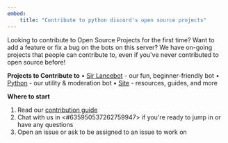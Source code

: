 ```yaml
---
embed:
    title: "Contribute to python discord's open source projects"
---
```

Looking to contribute to Open Source Projects for the first time? Want to add a feature or fix a bug on the bots on this server? We have on-going projects that people can contribute to, even if you've never contributed to open source before!

**Projects to Contribute to**
• [Sir Lancebot](https://github.com/python-discord/sir-lancebot) - our fun, beginner-friendly bot
• [Python](https://github.com/python-discord/bot) - our utility & moderation bot
• [Site](https://github.com/python-discord/site) - resources, guides, and more

**Where to start**
1. Read our [contribution guide](https://pythondiscord.com/pages/guides/pydis-guides/contributing/)
2. Chat with us in <#635950537262759947> if you're ready to jump in or have any questions
3. Open an issue or ask to be assigned to an issue to work on
